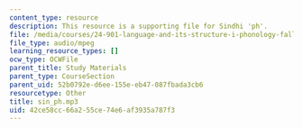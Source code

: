 ```yaml
---
content_type: resource
description: This resource is a supporting file for Sindhi 'ph'.
file: /media/courses/24-901-language-and-its-structure-i-phonology-fall-2010/42ce58cc66a255ce74e6af3935a787f3_sin_ph.mp3
file_type: audio/mpeg
learning_resource_types: []
ocw_type: OCWFile
parent_title: Study Materials
parent_type: CourseSection
parent_uid: 52b0792e-d6ee-155e-eb47-087fbada3cb6
resourcetype: Other
title: sin_ph.mp3
uid: 42ce58cc-66a2-55ce-74e6-af3935a787f3
---
```

